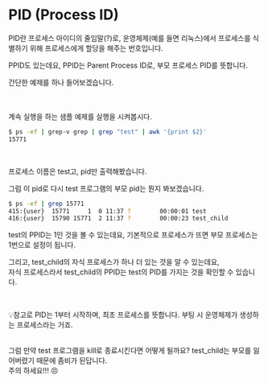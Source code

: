 # PID (Process ID)

PID란 프로세스 아이디의 줄임말(?)로, 
운영체제(예를 들면 리눅스)에서 프로세스를 식별하기 위해 프로세스에게 할당을 해주는 번호입니다.

PPID도 있는데요, PPID는 Parent Process ID로, 부모 프로세스 PID를 뜻합니다.

간단한 예제를 하나 들어보겠습니다.

<br>

<br>
계속 실행을 하는 샘플 예제를 실행을 시켜봅시다.

<br>

```bash
$ ps -ef | grep-v grep | grep "test" | awk '{print $2}'
15771
```
<br>

프로세스 이름은 test고, pid만 출력해봤습니다.

그럼 이 pid로 다시 test 프로그램의 부모 pid는 뭔지 봐보겠습니다.

```bash
$ ps -ef | grep 15771
415:{user}  15771     1  0 11:37 ?        00:00:01 test
416:{user}  15790 15771  2 11:37 ?        00:00:23 test_child
```

test의 PPID는 1인 것을 볼 수 있는데요,
기본적으로 프로세스가 뜨면 부모 프로세스는 1번으로 설정이 됩니다.
<br>

그리고, test_child의 자식 프로세스가 하나 더 있는 것을 알 수 있는데요, 
<br>
자식 프로세스라서 test_child의 PPID는 test의 PID를 가지는 것을 확인할 수 있습니다.

<br>

💡참고로 PID는 1부터 시작하며, 최초 프로세스를 뜻합니다. 
부팅 시 운영체제가 생성하는 프로세스라는 거죠.
<br>
<br>

그럼 만약 test 프로그램을 kill로 종료시킨다면 어떻게 될까요?
test_child는 부모를 잃어버렸기 때문에 좀비가 된답니다. 
<br>주의 하세요!!! 😣
